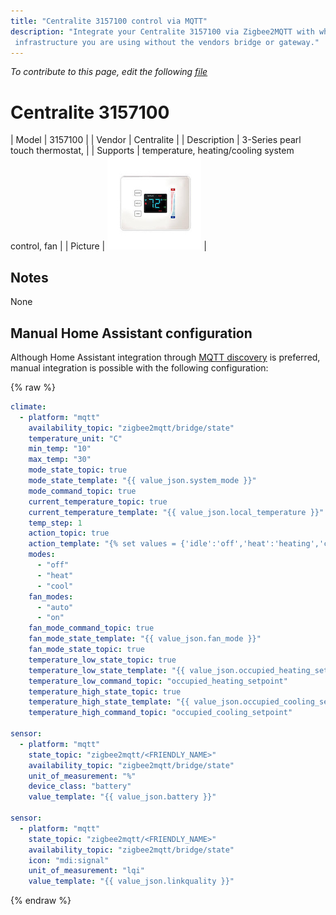 ```yaml
---
title: "Centralite 3157100 control via MQTT"
description: "Integrate your Centralite 3157100 via Zigbee2MQTT with whatever smart home
 infrastructure you are using without the vendors bridge or gateway."
---
```


*To contribute to this page, edit the following
[file](https://github.com/Koenkk/zigbee2mqtt.io/blob/master/docs/devices/3157100.md)*

# Centralite 3157100

| Model | 3157100  |
| Vendor  | Centralite  |
| Description | 3-Series pearl touch thermostat, |
| Supports | temperature, heating/cooling system control, fan |
| Picture | ![Centralite 3157100](../images/devices/3157100.jpg) |

## Notes

None

## Manual Home Assistant configuration
Although Home Assistant integration through [MQTT discovery](../integration/home_assistant) is preferred,
manual integration is possible with the following configuration:


{% raw %}
```yaml
climate:
  - platform: "mqtt"
    availability_topic: "zigbee2mqtt/bridge/state"
    temperature_unit: "C"
    min_temp: "10"
    max_temp: "30"
    mode_state_topic: true
    mode_state_template: "{{ value_json.system_mode }}"
    mode_command_topic: true
    current_temperature_topic: true
    current_temperature_template: "{{ value_json.local_temperature }}"
    temp_step: 1
    action_topic: true
    action_template: "{% set values = {'idle':'off','heat':'heating','cool':'cooling','fan only':'fan'} %}{{ values[value_json.running_state] }}"
    modes: 
      - "off"
      - "heat"
      - "cool"
    fan_modes: 
      - "auto"
      - "on"
    fan_mode_command_topic: true
    fan_mode_state_template: "{{ value_json.fan_mode }}"
    fan_mode_state_topic: true
    temperature_low_state_topic: true
    temperature_low_state_template: "{{ value_json.occupied_heating_setpoint }}"
    temperature_low_command_topic: "occupied_heating_setpoint"
    temperature_high_state_topic: true
    temperature_high_state_template: "{{ value_json.occupied_cooling_setpoint }}"
    temperature_high_command_topic: "occupied_cooling_setpoint"

sensor:
  - platform: "mqtt"
    state_topic: "zigbee2mqtt/<FRIENDLY_NAME>"
    availability_topic: "zigbee2mqtt/bridge/state"
    unit_of_measurement: "%"
    device_class: "battery"
    value_template: "{{ value_json.battery }}"

sensor:
  - platform: "mqtt"
    state_topic: "zigbee2mqtt/<FRIENDLY_NAME>"
    availability_topic: "zigbee2mqtt/bridge/state"
    icon: "mdi:signal"
    unit_of_measurement: "lqi"
    value_template: "{{ value_json.linkquality }}"
```
{% endraw %}


